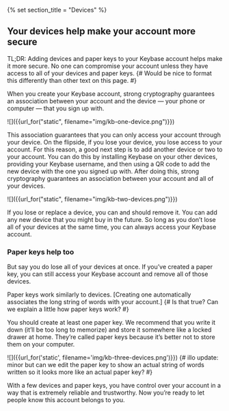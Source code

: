 {% set section_title = "Devices" %}

## Your devices help make your account more secure
TL;DR: Adding devices and paper keys to your Keybase account helps make it more secure. No one can compromise your account unless they have access to all of your devices and paper keys.
{# Would be nice to format this differently than other text on this page. #}

When you create your Keybase account, strong cryptography guarantees an association between your account and the device — your phone or computer — that you sign up with.

![]({{url_for("static", filename="img/kb-one-device.png")}})

This association guarantees that you can only access your account through your device. On the flipside, if you lose your device, you lose access to your account. For this reason, a good next step is to add another device or two to your account. You can do this by installing Keybase on your other devices, providing your Keybase username, and then using a QR code to add the new device with the one you signed up with. After doing this, strong cryptography guarantees an association between your account and all of your devices.

![]({{url_for("static", filename="img/kb-two-devices.png")}})

If you lose or replace a device, you can and should remove it.  You can add any new device that you might buy in the future. So long as you don’t lose all of your devices at the same time, you can always access your Keybase account.

### Paper keys help too
But say you do lose all of your devices at once. If you’ve created a paper key, you can still access your Keybase account and remove all of those devices.

Paper keys work similarly to devices. [Creating one automatically associates the long string of words with your account.] {# Is that true? Can we explain a little how paper keys work? #} 

You should create at least one paper key. We recommend that you write it down (it’ll be too long to memorize) and store it somewhere like a locked drawer at home. They’re called paper keys because it’s better not to store them on your computer.

![]({{url_for('static', filename='img/kb-three-devices.png')}})
{# illo update: minor but can we edit the paper key to show an actual string of words written so it looks more like an actual paper key? #}

With a few devices and paper keys, you have control over your account in a way that is extremely reliable and trustworthy. Now you’re ready to let people know this account belongs to you.
